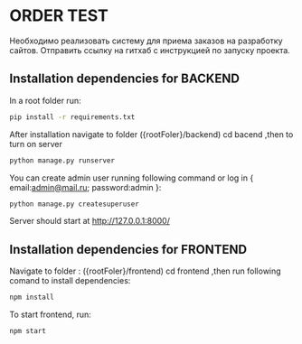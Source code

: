 # ORDER TEST

Необходимо реализовать систему для приема заказов на разработку сайтов. Отправить ссылку на гитхаб с инструкцией по запуску проекта.

## Installation dependencies for BACKEND

In a root folder run:

```bash
pip install -r requirements.txt
```

After installation navigate to folder ({rootFoler}/backend) cd bacend ,then to turn on server

```bash
python manage.py runserver
```

You can create admin user running following command or log in
{
email:admin@mail.ru;
password:admin
}:

```bash
python manage.py createsuperuser
```

Server should start at http://127.0.0.1:8000/

## Installation dependencies for FRONTEND

Navigate to folder : ({rootFoler}/frontend) cd frontend ,then run following comand to install dependencies:

```bash
npm install
```

To start frontend, run:

```bash
npm start
```
